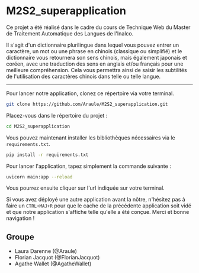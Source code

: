 # M2S2_superapplication

Ce projet a été réalisé dans le cadre du cours de Technique Web du Master de Traitement Automatique des Langues de l'Inalco. 

Il s'agit d'un dictionnaire plurilingue dans lequel vous pouvez entrer un caractère, un mot ou une phrase en chinois (classique ou simplifié) et le dictionnaire vous retournera son sens chinois, mais également japonais et coréen, avec une traduction des sens en anglais et/ou français pour une meilleure compréhension. Cela vous permettra ainsi de saisir les subtilités de l'utilisation des caractères chinois dans telle ou telle langue.

---

Pour lancer notre application, clonez ce répertoire via votre terminal.
```bash
git clone https://github.com/Araule/M2S2_superapplication.git
```
Placez-vous dans le répertoire du projet : 
```bash
cd M2S2_superapplication
```
Vous pouvez maintenant installer les bibliothèques nécessaires via le `requirements.txt`.
```bash
pip install -r requirements.txt 
```
Pour lancer l'application, tapez simplement la commande suivante :
```bash
uvicorn main:app --reload
```
Vous pourrez ensuite cliquer sur l'url indiquée sur votre terminal.

Si vous avez déployé une autre application avant la nôtre, n'hésitez pas à faire un `CTRL+MAJ+R` pour que le cache de la précédente application soit vidé et que notre application s'affiche telle qu'elle a été conçue. Merci et bonne navigation !


## Groupe
- Laura Darenne (@Araule)
- Florian Jacquot (@FlorianJacquot)
- Agathe Wallet (@AgatheWallet)
